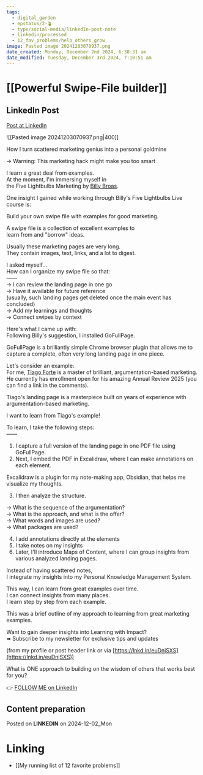 ```yaml
---
tags:
  - digital_garden
  - epstatus/2-🪴
  - type/social-media/linkedIn-post-note
  - linkedin/processed
  - 12_fav_problems/help_others_grow
image: Pasted image 20241203070937.png
date_created: Monday, December 2nd 2024, 6:38:31 am
date_modified: Tuesday, December 3rd 2024, 7:10:51 am
---
```

# [[Powerful Swipe-File builder]]
## LinkedIn Post
[Post at LinkedIn](https://www.linkedin.com/posts/sebastiankamilli_how-i-turn-scattered-marketing-genius-into-activity-7269244414424662016-5GBL?utm_source=share&utm_medium=member_desktop)
  
![[Pasted image 20241203070937.png|400]]

How I turn scattered marketing genius into a personal goldmine  
  
→ Warning: This marketing hack might make you too smart  
  
I learn a great deal from examples.  
At the moment, I'm immersing myself in  
the Five Lightbulbs Marketing by [Billy Broas](https://www.linkedin.com/in/billybroas/).  
  
One insight I gained while working through Billy's Five Lightbulbs Live course is:  
  
Build your own swipe file with examples for good marketing.  
  
A swipe file is a collection of excellent examples to  
learn from and "borrow" ideas.  
  
Usually these marketing pages are very long.  
They contain images, text, links, and a lot to digest.  
  
I asked myself...  
How can I organize my swipe file so that:  
——  
→ I can review the landing page in one go  
→ Have it available for future reference  
(usually, such landing pages get deleted once the main event has concluded)  
→ Add my learnings and thoughts  
→ Connect swipes by context  
  
Here's what I came up with:  
Following Billy's suggestion, I installed GoFullPage.  
  
GoFullPage is a brilliantly simple Chrome browser plugin that allows me to capture a complete, often very long landing page in one piece.  
  
Let's consider an example:  
For me, [](https://www.linkedin.com/in/ACoAAAKCWZYB0BJT397p4ZgCANFOp93epEb3djc)[Tiago Forte](https://www.linkedin.com/in/tiagoforte/) is a master of brilliant, argumentation-based marketing.  
He currently has enrollment open for his amazing Annual Review 2025 (you can find a link in the comments).  

Tiago's landing page is a masterpiece built on years of experience with argumentation-based marketing.  
  
I want to learn from Tiago's example!  
  
To learn, I take the following steps:  
——  
1) I capture a full version of the landing page in one PDF file using GoFullPage.  
2) Next, I embed the PDF in Excalidraw, where I can make annotations on each element.  
  
Excalidraw is a plugin for my note-making app, Obsidian, that helps me visualize my thoughts.  
  
3) I then analyze the structure.  
  
→ What is the sequence of the argumentation?  
→ What is the approach, and what is the offer?  
→ What words and images are used?  
→ What packages are used?  
  
4) I add annotations directly at the elements  
5) I take notes on my insights  
6) Later, I'll introduce Maps of Content, where I can group insights from various analyzed landing pages.  
  
Instead of having scattered notes,  
I integrate my insights into my Personal Knowledge Management System.  
  
This way, I can learn from great examples over time.  
I can connect insights from many places.  
I learn step by step from each example.  
  
This was a brief outline of my approach to learning from great marketing examples.  

Want to gain deeper insights into Learning with Impact?  
➠ Subscribe to my newsletter for exclusive tips and updates  
  
(from my profile or post header link or via [https://lnkd.in/euDnjSXS](https://lnkd.in/euDnjSXS))  

What is ONE approach to building on the wisdom of others that works best for you?

👉 [FOLLOW ME on LinkedIn](https://www.linkedin.com/comm/mynetwork/discovery-see-all?usecase=PEOPLE_FOLLOWS&followMember=sebastiankamilli)

## Content preparation

Posted on **LINKEDIN** on 2024-12-02_Mon
# Linking
+ [[My running list of 12 favorite problems]]